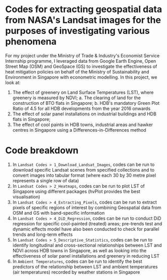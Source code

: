# Codes for extracting geospatial data from NASA's Landsat images for the purposes of investigating various phenomena

For my project under the Ministry of Trade & Industry's Economist Service Internship programme, I leveraged data from Google Earth Engine, Open Street Map (OSM) and GeoSpace (GS) to investigate the effectiveness of heat mitigation policies on behalf of the Ministry of Sustainability and Environment in Singapore with econometric modelling. In this project, we look at:
1. The effect of greenery on Land Surface Temperatures (LST), where greenery is measured by NDVI;
  a. The clearing of land for the construction of BTO flats in Singapore;
  b. HDB's mandatory Green Plot Ratio of 4.5 for all HDB developments from the year 2016 onwards
2. The effect of solar panel installations on industrial buildings and HDB flats in Singapore;
3. The effect of cool paints in HDB towns, industrial areas and hawker centres in Singapore using a Differences-in-Differences method

# Code breakdown
1. In `Landsat Codes > 1_Download_Landsat_Images`, codes can be run to download specific Landsat scenes from specified collections and to convert images into tabular format (where each 30 by 30 metre pixel represents a single row of data)
2. In `Landsat Codes > 2_Heatmaps`, codes can be run to plot LST of Singapore using different packages (hvPlot provides the best visualisation)
3. In `Landsat Codes > 4_Extracting_Pixels`, codes can be run to extract pixels of specific regions of interest by combining Geospatial data from OSM and GS with band-specific information
4. In `Landsat Codes > 4_DiD_Regression`, codes can be run to conduct DiD regression for specific cool-painted (treated) areas; pre-trends test and dynamic effects model have also been conducted to check for parallel trends and long-term effects
5. In `Landsat Codes > 5_Descriptive_Statistics`, codes can be run to identify longitudinal and cross-sectional relationships between LST and NDVI across HDB towns in Singapore, as well as looking into the effectiveness of solar panel installations and greenery in reducing LST
6. In `Ambient Temperatures`, codes can be run to identify the best predictors of the relationship between LST and ambient temperatures (air temperatures) recorded by weather stations in Singapore
